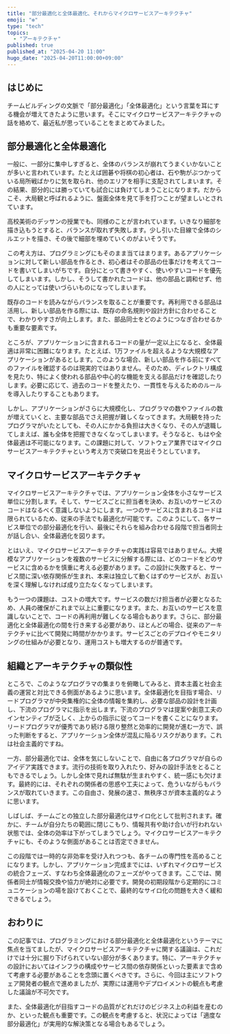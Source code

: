 ```yaml
---
title: "部分最適化と全体最適化、それからマイクロサービスアーキテクチャ"
emoji: "❇️️"
type: "tech"
topics:
  - "アーキテクチャ"
published: true
published_at: "2025-04-20 11:00"
hugo_date: "2025-04-20T11:00:00+09:00"
---
```


## はじめに

チームビルディングの文脈で「部分最適化」「全体最適化」という言葉を耳にする機会が増えてきたように思います。そこにマイクロサービスアーキテクチャの話を絡めて、最近私が思っていることをまとめてみました。

## 部分最適化と全体最適化

一般に、一部分に集中しすぎると、全体のバランスが崩れてうまくいかないことが多いと言われています。たとえば囲碁や将棋の初心者は、石や駒がぶつかっている局所戦ばかりに気を取られ、他のエリアを相手に支配されてしまいます。その結果、部分的には勝っていても試合には負けてしまうことになります。だからこそ、大局観と呼ばれるように、盤面全体を見て手を打つことが望ましいとされています。

高校美術のデッサンの授業でも、同様のことが言われています。いきなり細部を描き込もうとすると、バランスが取れず失敗します。少し引いた目線で全体のシルエットを描き、その後で細部を埋めていくのがよいそうです。

この考え方は、プログラミングにもそのまま当てはまります。あるアプリケーションに対して新しい部品を作るとき、初心者はその部品の仕事だけを考えてコードを書いてしまいがちです。自分にとって書きやすく、使いやすいコードを優先してしまいます。しかし、そうして書かれたコードは、他の部品と調和せず、他の人にとっては使いづらいものになってしまいます。

既存のコードを読みながらバランスを取ることが重要です。再利用できる部品は活用し、新しい部品を作る際には、既存の命名規則や設計方針に合わせることで、わかりやすさが向上します。また、部品同士をどのようにつなぎ合わせるかも重要な要素です。

ところが、アプリケーションに含まれるコードの量が一定以上になると、全体最適は非常に困難になります。たとえば、1万ファイルを超えるような大規模なアプリケーションがあるとします。このような場合、新しい部品を作る前にすべてのファイルを確認するのは現実的ではありません。そのため、ディレクトリ構成を見たり、特によく使われる部品や中心的な機能を支える部品だけを確認したりします。必要に応じて、過去のコードを整えたり、一貫性を与えるためのルールを導入したりすることもあります。

しかし、アプリケーションがさらに大規模化し、プログラマの数やファイルの数が増えていくと、主要な部品でさえ把握が難しくなってきます。大局観を持ったプログラマがいたとしても、その人にかかる負担は大きくなり、その人が退職してしまえば、誰も全体を把握できなくなってしまいます。そうなると、もはや全体最適は不可能になります。この課題に対して、ソフトウェア業界ではマイクロサービスアーキテクチャという考え方で突破口を見出そうとしています。

## マイクロサービスアーキテクチャ

マイクロサービスアーキテクチャでは、アプリケーション全体を小さなサービス単位に分割します。そして、サービスごとに担当者を決め、お互いのサービスのコードはなるべく意識しないようにします。一つのサービスに含まれるコードは限られているため、従来の手法でも最適化が可能です。このようにして、各サービス単位での部分最適化を行い、最後にそれらを組み合わせる段階で担当者同士が話し合い、全体最適化を図ります。

とはいえ、マイクロサービスアーキテクチャの実践は容易ではありません。大規模なアプリケーションを複数のサービスに分解する際には、どのコードをどのサービスに含めるかを慎重に考える必要があります。この設計に失敗すると、サービス間に深い依存関係が生まれ、本来は独立して動くはずのサービスが、お互いを深く理解しなければ成り立たなくなってしまいます。

もう一つの課題は、コストの増大です。サービスの数だけ担当者が必要となるため、人員の確保がこれまで以上に重要になります。また、お互いのサービスを意識しないことで、コードの再利用が難しくなる場合もあります。さらに、部分最適化と全体最適化の間を行き来する必要があり、ほとんどの場合、従来のアーキテクチャに比べて開発に時間がかかります。サービスごとのデプロイやモニタリングの仕組みが必要となり、運用コストも増大するのが普通です。

## 組織とアーキテクチャの類似性

ところで、このようなプログラマの集まりを俯瞰してみると、資本主義と社会主義の運営と対比できる側面があるように思います。全体最適化を目指す場合、リードプログラマが中央集権的に全体の情報を集約し、必要な部品の設計を計画し、下流のプログラマに指示を出します。下流のプログラマは提案や創意工夫のインセンティブが乏しく、上からの指示に従ってコードを書くことになります。リードプログラマが優秀であり続ける限り整然と効率的に開発が進む一方で、誤った判断をすると、アプリケーション全体が混乱に陥るリスクがあります。これは社会主義的ですね。

一方、部分最適化では、全体を気にしないことで、自由に各プログラマが自らのアイデア実践できます。流行の技術を取り入れたり、好みの設計手法をとることもできるでしょう。しかし全体で見れば無駄が生まれやすく、統一感にも欠けます。最終的には、それぞれの関係者の思惑や工夫によって、危ういながらもバランスが取れていきます。この自由さ、発展の速さ、無秩序さが資本主義的なように思います。

しばしば、チームごとの独立した部分最適化はサイロ化として批判されます。確かに、チームが自分たちの範囲に閉じこもり、情報共有や助け合いが行われない状態では、全体の効率は下がってしまうでしょう。マイクロサービスアーキテクチャにも、そのような側面があることは否定できません。

この段階では一時的な非効率を受け入れつつも、各チームの専門性を高めることになります。しかし、アプリケーション完成までには、いずれマイクロサービスの統合フェーズ、すなわち全体最適化のフェーズがやってきます。ここでは、関係者同士が情報交換や協力が絶対に必要です。開発の初期段階から定期的にコミュニケーションの場を設けておくことで、最終的なサイロ化の問題を大きく緩和できるでしょう。

## おわりに

この記事では、プログラミングにおける部分最適化と全体最適化というテーマに焦点を当てましたが、マイクロサービスアーキテクチャに関する議論は、これだけでは十分に掘り下げられていない部分が多くあります。特に、アーキテクチャの設計においてはインフラの構成やサービス間の依存関係といった要素まで含めて考慮する必要があることを念頭に置くべきです。さらに、今回は主にソフトウェア開発者の観点で進めましたが、実際には運用やデプロイメントの観点も考慮した議論が不可欠です。

また、全体最適化が目指すコードの品質がどれだけのビジネス上の利益を産むのか、といった観点も重要です。この観点を考慮すると、状況によっては「適度な部分最適化」が実用的な解決策となる場合もあるでしょう。
